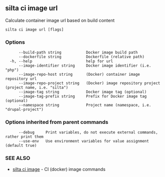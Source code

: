 ## silta ci image url

Calculate container image url based on build content

```
silta ci image url [flags]
```

### Options

```
      --build-path string           Docker image build path
      --dockerfile string           Dockerfile (relative path)
  -h, --help                        help for url
      --image-identifier string     Docker image identifier (i.e. "php")
      --image-repo-host string      (Docker) container image repository url
      --image-repo-project string   (Docker) image repository project (project name, i.e. "silta")
      --image-tag string            Docker image tag (optional)
      --image-tag-prefix string     Prefix for Docker image tag (optional)
      --namespace string            Project name (namespace, i.e. "drupal-project")
```

### Options inherited from parent commands

```
      --debug     Print variables, do not execute external commands, rather print them
      --use-env   Use environment variables for value assignment (default true)
```

### SEE ALSO

* [silta ci image](silta_ci_image.md)	 - CI (docker) image commands

